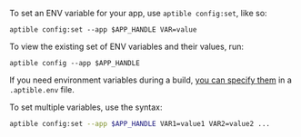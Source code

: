 To set an ENV variable for your app, use `aptible config:set`, like so:

    aptible config:set --app $APP_HANDLE VAR=value

To view the existing set of ENV variables and their values, run:

    aptible config --app $APP_HANDLE

If you need environment variables during a build, [you can specify them](/support/topics/paas/how-to-access-environment-variables-inside-dockerfile) in a `.aptible.env` file.

To set multiple variables, use the syntax:

```bash
aptible config:set --app $APP_HANDLE VAR1=value1 VAR2=value2 ...
```

